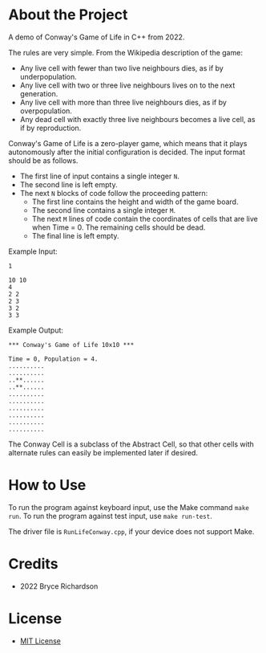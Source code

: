 # About the Project
A demo of Conway's Game of Life in C++ from 2022.

The rules are very simple. From the Wikipedia description of the game:
- Any live cell with fewer than two live neighbours dies, as if by underpopulation.
- Any live cell with two or three live neighbours lives on to the next generation.
- Any live cell with more than three live neighbours dies, as if by overpopulation.
- Any dead cell with exactly three live neighbours becomes a live cell, as if by reproduction.

Conway's Game of Life is a zero-player game, which means that it plays autonomously after the initial configuration is decided. The input format should be as follows.
- The first line of input contains a single integer `N`.
- The second line is left empty.
- The next `N` blocks of code follow the proceeding pattern: 
    - The first line contains the height and width of the game board.
    - The second line contains a single integer `M`.
    - The next `M` lines of code contain the coordinates of cells that are live when Time = 0. The remaining cells should be dead.
    - The final line is left empty.

Example Input:
```
1

10 10
4
2 2
2 3
3 2
3 3

```
Example Output:
```
*** Conway's Game of Life 10x10 ***

Time = 0, Population = 4.
..........
..........
..**......
..**......
..........
..........
..........
..........
..........
..........
```

The Conway Cell is a subclass of the Abstract Cell, so that other cells with alternate rules can easily be implemented later if desired.

# How to Use
To run the program against keyboard input, use the Make command `make run`.
To run the program against test input, use `make run-test`.

The driver file is `RunLifeConway.cpp`, if your device does not support Make.

# Credits
- 2022 Bryce Richardson

# License
- [MIT License](https://choosealicense.com/licenses/mit/)